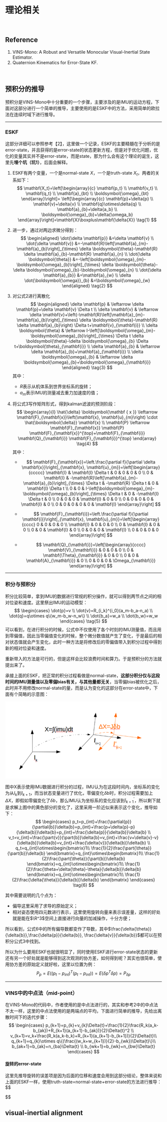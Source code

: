 # 理论相关

&nbsp;

## Reference

1. VINS-Mono: A Robust and Versatile Monocular Visual-Inertial State Estimator.
2. Quaternion Kinematics for Error-State KF.

&nbsp;

## 预积分的推导

预积分是VINS-Mono中十分重要的一个步骤，主要涉及的是IMU的运动方程，下面对这部分进行一个简单的推导，主要使用的是ESKF中的方法，采用简单的欧拉法在连续时域下进行推导。

---

### ESKF

这部分详细可以参照参考【2】，这里做一个记录，ESKF的主要精髓在于分析的是error-state，并且获得的是error-state的状态更新方程，但是对于优化问题，优化的变量其实并不是error-state，而是state，那为什么会有这个理论的诞生，这里先**埋个坑（坑1）**，后面会解释。

1. ESKF有两个变量，一个是normal-state $X$，一个是truth-state $X_t$，两者的关系如下：
   $$
   \mathbf{X_t}=\left[\begin{array}{c}
   \mathbf{p_t} \\
   \mathbf{v_t} \\
   \mathbf{q_t} \\
   \mathbf{a}_{bt} \\
   \boldsymbol{\omega}_{bt}
   \end{array}\right]=
   \left[\begin{array}{c}
   \mathbf{p}+\delta{p} \\
   \mathbf{v}+\delta{v} \\
   \mathbf{q}\otimes\delta{q} \\
   \mathbf{a}_{b}+\delta{a_b} \\
   \boldsymbol{\omega}_{b}+\delta{\omega_b}
   \end{array}\right]=\mathbf{X}\boxplus\mathbf{\delta{X}} \tag{1}
   $$
   
2. 进一步，通过对两边求微分得到：
   $$
   \begin{aligned}
   \dot{\delta \mathbf{p}} &=\delta \mathbf{v} \\
   \dot{\delta \mathbf{v}} &=-\mathbf{R}\left[\mathbf{a}_{m}-\mathbf{a}_{b}\right]_{\times} \delta \boldsymbol{\theta}-\mathbf{R} \delta \mathbf{a}_{b}-\mathbf{R} \mathbf{a}_{n} \\
   \dot{\delta \boldsymbol{\theta}} &=-\left[\boldsymbol{\omega}_{m}-\boldsymbol{\omega}_{b}\right]_{\times} \delta \boldsymbol{\theta}-\delta \boldsymbol{\omega}_{b}-\boldsymbol{\omega}_{n} \\
   \dot{\delta \mathbf{a}_{b}} &=\mathbf{a}_{w} \\
   \delta \dot{\boldsymbol{\omega}}_{b} &=\boldsymbol{\omega}_{w}
   \end{aligned} \tag{2}
   $$

3. 对公式2进行离散化
   $$
   \begin{aligned}
   \delta \mathbf{p} & \leftarrow \delta \mathbf{p}+\delta \mathbf{v} \Delta t \\
   \delta \mathbf{v} & \leftarrow \delta \mathbf{v}+\left(-\mathbf{R}\left[\mathbf{a}_{m}-\mathbf{a}_{b}\right]_{\times} \delta \boldsymbol{\theta}-\mathbf{R} \delta \mathbf{a}_{b}\right) \Delta t+\mathbf{v}_{\mathbf{i}} \\
   \delta \boldsymbol{\theta} & \leftarrow I-\left[\boldsymbol{\omega}_{m}-\boldsymbol{\omega}_{b}\right]_{\times} \Delta t \delta \boldsymbol{\theta}-\delta \boldsymbol{\omega}_{b} \Delta t+\boldsymbol{\theta}_{\mathbf{i}} \\
   \delta \mathbf{a}_{b} & \leftarrow \delta \mathbf{a}_{b}+\mathbf{a}_{\mathbf{i}} \\
   \delta \boldsymbol{\omega}_{b} & \leftarrow \delta \boldsymbol{\omega}_{b}+\boldsymbol{\omega}_{\mathbf{i}} 
   \end{aligned} \tag{3}
   $$
   其中：

   - $R$表示从机体系到世界坐标系的旋转；
   - $a_m$表示IMU的测量减去重力加速度的值；

4. 将公式3写作矩阵形式，得到kalman滤波的预测阶段：
   $$
   \begin{array}{l}
   \hat{\delta} \boldsymbol{\mathbf { x }} \leftarrow \mathbf{F}_{\mathbf{x}}\left(\mathbf{x}, \mathbf{u}_{m}\right) \cdot \hat{\boldsymbol{\delta}} \mathbf{x} \\
   \mathbf{P} \leftarrow \mathbf{F}_{\mathbf{x}} \mathbf{P} \mathbf{F}_{\mathbf{x}}^{\top}+\mathbf{F}_{\mathbf{i}} \mathbf{Q}_{\mathbf{i}} \mathbf{F}_{\mathbf{i}}^{\top}
   \end{array} \tag{4}
   $$
   其中：

   - $$
     \mathbf{F}_{\mathbf{x}}=\left.\frac{\partial f}{\partial \delta \mathbf{x}}\right|_{\mathbf{x}, \mathbf{u}_{m}}=\left[\begin{array}{ccccc}
     \mathbf{I} & \mathbf{I} \Delta t & 0 & 0 & 0 & 0 \\
     0 & \mathbf{I} & -\mathbf{R}\left[\mathbf{a}_{m}-\mathbf{a}_{b}\right]_{\times} \Delta t & -\mathbf{R} \Delta t & 0 & \mathbf{I} \Delta t \\
     0 & 0 & I-\left[\boldsymbol{\omega}_{m}-\boldsymbol{\omega}_{b}\right]_{\times} \Delta t & 0 & -\mathbf{I} \Delta t & 0 \\
     0 & 0 & 0 & \mathbf{I} & 0 & 0 \\
     0 & 0 & 0 & 0 & \mathbf{I} & 0 \\
     0 & 0 & 0 & 0 & 0 & \mathbf{I}
     \end{array}\right]
     $$

   - $$
     \mathbf{F}_{\mathbf{i}}=\left.\frac{\partial f}{\partial \mathbf{i}}\right|_{\mathbf{x}, \mathbf{u}_{m}}=\left[\begin{array}{cccc}
     0 & 0 & 0 & 0 \\
     \mathbf{I} & 0 & 0 & 0 \\
     0 & \mathbf{I} & 0 & 0 \\
     0 & 0 & \mathbf{I} & 0 \\
     0 & 0 & 0 & \mathbf{I} \\
     0 & 0 & 0 & 0
     \end{array}\right]
     $$

   - $$
     \mathbf{Q}_{\mathbf{i}}=\left[\begin{array}{cccc}
     \mathbf{V}_{\mathbf{i}} & 0 & 0 & 0 \\
     0 & \mathbf{\Theta}_{\mathbf{i}} & 0 & 0 \\
     0 & 0 & \mathbf{A}_{\mathbf{i}} & 0 \\
     0 & 0 & 0 & \Omega_{\mathbf{i}}
     \end{array}\right]
     $$

   

---

### 积分与预积分

积分比较简单，拿到IMU的数据进行常规的积分操作，就可以得到两节点之间的相对位姿和速度。这里祭出IMU的运动模型：
$$
\begin{cases}
\dot{p}=v \\
\dot{v}=R_{i_k}^{i_0}(a_m-b_a-n_a) \\
\dot{q}=q\otimes q\{w_m-b_w-n_w\} \\
\dot{b_a}=w_a \\
\dot{b_w}=w_w
\end{cases} \tag{5}
$$
可以看到，在进行积分的时候，公式中不仅使用了各个时刻的IMU测量值，而且用到零偏值，因此当零偏值变化的时候，整个微分数值就产生了变化，于是最后的相对状态值就会产生变化，此时一种方法是将修改后的零偏值带入到积分过程中得到新的相对位姿和速度。

重新带入的方法是可行的，但是这样会比较浪费时间和算力。于是预积分的方法就提出来了。

承接上面的ESKF，把正常的积分过程看做是normal-state，**这部分积分仅与这段时间的IMU测量值以及零偏bias有关，与其他量都无关**，当零偏bias被优化之后，此时并不用修改normal-state的量，而是认为变化的这部分在error-state中，下面有个简略的示意图：

![图1：预积分示意图](pictures/VIO1.png)

图中X表示使用IMU数据进行积分的过程，IMU认为在这段时间内，坐标系的变化为从$I_k$到$I_{k+1}$，而当状态变量进行了优化，零偏变化$\delta b$时，积分过程需要加上$\Delta X$，即假如零偏变化了$\delta b$，那么IMU认为坐标系的变化应该到$I^{'}_{k+1}$，所以剩下就是求解上图中的黄色部分的变化了，这里采用一阶近似来表示这个变化，推导如下：
$$
\begin{cases}
p_t=p_{int}+\frac{\partial{p}}{\partial{b}}\delta{b}=p_{int}+\frac{p+\delta{p}-p}{\delta{b}}\delta{b}=p_{int}+\frac{\delta{p}}{\delta{b}}\delta{b} \\
v_t=v_{int}+\frac{\part{v}}{\part{b}}\delta{b}=v_{int}+\frac{v+\delta{v}-v}{\delta{b}}\delta{b}=v_{int}+\frac{\delta{v}}{\delta{b}}\delta{b} \\
q_t=q_{int}\otimes\begin{bmatrix}1\\ \frac{1}{2}\frac{\part{\theta}}{\part{b}}\delta{b} \end{bmatrix}=q_{int}\otimes\begin{bmatrix}1\\ \frac{1}{2}\frac{\part{\theta}}{\part{b}}\delta{b} \end{bmatrix}=q_{int}\otimes\begin{bmatrix}1\\ \frac{1}{2}\frac{\theta+\delta{\theta}-\theta}{\delta{b}}\delta{b} \end{bmatrix}=q_{int}\otimes\begin{bmatrix}1\\ \frac{1}{2}\frac{\delta{\theta}}{\delta{b}}\delta{b} \end{bmatrix}
\end{cases}  \tag{6}
$$


其中需要说明的几个点为：

- 偏导这里采用了求导的原始定义；
- 相对姿态使用四元数进行表示，这里使用旋转向量来表示误差量，这样的好处就是能在$\R^3$空间上直接进行向量的加减操作，十分方便；

所以看到，公式6中的所有偏导数都变作了导数，其中$\frac{\delta{\theta}}{\delta{b}},\frac{\delta{p}}{\delta{b}}, \frac{\delta{v}}{\delta{b}}$都可以在预积分公式3中找到。

所以为什么要用ESKF也就很明显了，同时使用ESKF进行error-state状态的更新还有另一个好处就是能够得到这次观测的协方差，如何得到呢？其实也很简单，使用协方差的原始定义就好啦，这里以位置为例：
$$
P_p=E((p_t-p_{int})^T(p_t-p_{int}))=E(\delta{p}^T\delta{p})=P_{\delta{p}} \tag{7}
$$

----

### VINS中的中点法（mid-point）

在VINS-Mono的代码中，作者使用的是中点法进行的，其实和参考2中的中点法不太一样，这里的中点法使用的是两端点的平均，下面进行简单的推导，先给出离散时间下的迭代步骤：
$$
\begin{cases}
p_{k+1}=p_{k}+v_{k}\Delta{t}+\frac{1}{2}\frac{R_k(a_k-b_{ak})+R_{k+1}(a_{k+1}-b_{ak})}{2}\Delta{t}^2 \\
v_{k+1}=v_k+\frac{R_k(a_k-b_k)+R_{k+1}(a_{k+1}-b_{k+1})}{2}\Delta{t}\\
q_{k+1}=q_{k}\otimes q\{(\frac{(w_k+w_{k+1})}{2}-b_{wk})\Delta{t}\}\\
b_{ak+1}=b_{ak}+n_{ba}\Delta{t} \\
b_{wk+1}=b_{wk}+n_{bw}\Delta{t}
\end{cases}
$$



#### 旋转的error-state

这里先推导旋转的误差项是因为后面的位移和速度会用到这部分结论，整体来说和上面的ESKF一样，使用truth-state=normal-state+error-state的方法进行推导：
$$

$$





## visual-inertial alignment



